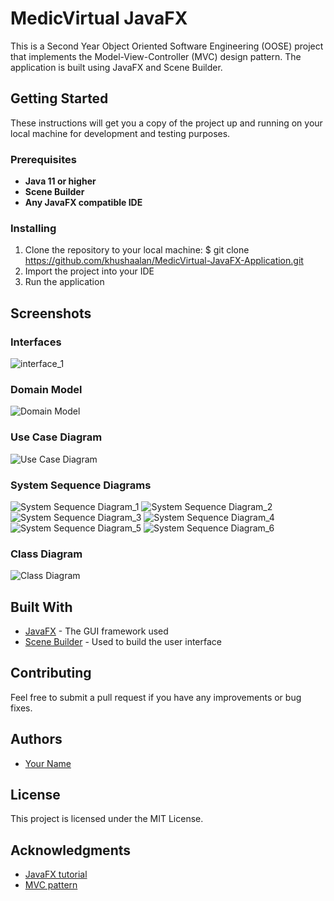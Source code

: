 # MedicVirtual JavaFX

This is a Second Year Object Oriented Software Engineering (OOSE) project that implements the Model-View-Controller (MVC) design pattern. The application is built using JavaFX and Scene Builder.

## Getting Started

These instructions will get you a copy of the project up and running on your local machine for development and testing purposes.

### Prerequisites

- **Java 11 or higher**
- **Scene Builder**
- **Any JavaFX compatible IDE**

### Installing

1. Clone the repository to your local machine: $ git clone https://github.com/khushaalan/MedicVirtual-JavaFX-Application.git
2. Import the project into your IDE
3. Run the application

## Screenshots

### Interfaces
![interface_1](https://github.com/khushaalan/MedicVirtual-JavaFX-Application/blob/master/screenshots/interface1.png)


### Domain Model
![Domain Model](https://github.com/khushaalan/MedicVirtual-JavaFX-Application/blob/main/screenshots/domain_model.png)

### Use Case Diagram
![Use Case Diagram](https://github.com/khushaalan/MedicVirtual-JavaFX-Application/blob/main/screenshots/use_case_diagram.png)

### System Sequence Diagrams
![System Sequence Diagram_1](https://github.com/khushaalan/MedicVirtual-JavaFX-Application/blob/main/screenshots/system_sequence_diagram1.png)
![System Sequence Diagram_2](https://github.com/khushaalan/MedicVirtual-JavaFX-Application/blob/main/screenshots/system_sequence_diagram2.png)
![System Sequence Diagram_3](https://github.com/khushaalan/MedicVirtual-JavaFX-Application/blob/main/screenshots/system_sequence_diagram3.png)
![System Sequence Diagram_4](https://github.com/khushaalan/MedicVirtual-JavaFX-Application/blob/main/screenshots/system_sequence_diagram4.png)
![System Sequence Diagram_5](https://github.com/khushaalan/MedicVirtual-JavaFX-Application/blob/main/screenshots/system_sequence_diagram5.png)
![System Sequence Diagram_6](https://github.com/khushaalan/MedicVirtual-JavaFX-Application/blob/main/screenshots/system_sequence_diagram6.png)

### Class Diagram
![Class Diagram](https://github.com/khushaalan/MedicVirtual-JavaFX-Application/blob/main/screenshots/class_diagram.png)

## Built With

- [JavaFX](https://openjfx.io/) - The GUI framework used
- [Scene Builder](https://gluonhq.com/products/scene-builder/) - Used to build the user interface

## Contributing

Feel free to submit a pull request if you have any improvements or bug fixes.

## Authors

- [Your Name](https://github.com/khushaalan)

## License

This project is licensed under the MIT License.

## Acknowledgments

- [JavaFX tutorial](https://docs.oracle.com/javafx/2/get_started/jfxpub-get_started.htm)
- [MVC pattern](https://en.wikipedia.org/wiki/Model%E2%80%93view%E2%80%93controller)
